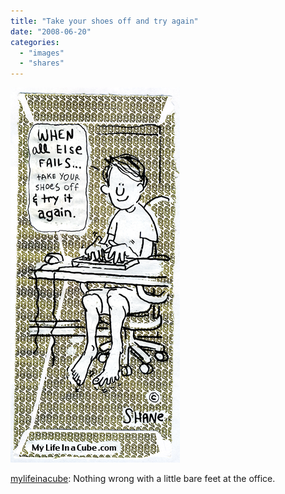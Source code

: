 ```yaml
---
title: "Take your shoes off and try again"
date: "2008-06-20"
categories: 
  - "images"
  - "shares"
---
```


![](images/2xsNt04Gyafvabp52flbaIBH_400.png)

[mylifeinacube](http://www.mylifeinacube.com/post/39112500/nothing-wrong-with-a-little-bare-feet-at-the): Nothing wrong with a little bare feet at the office.
